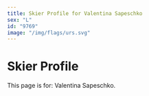 ```yaml
---
title: Skier Profile for Valentina Sapeschko
sex: "L"
id: "9769"
image: "/img/flags/urs.svg" 
---
```


# Skier Profile

This page is for: Valentina Sapeschko.
    